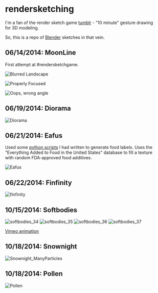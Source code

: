 # rendersketching #

I'm a fan of the render sketch game [tumblr](http://rendersketchgame.tumblr.com/) - "10 minute" gesture drawing for 3D modeling.

So, this is a repo of [Blender](http://www.blender.org/) sketches in that vein.

## 06/14/2014: MoonLine ##

First attempt at #rendersketchgame.

![Blurred Landscape](./06_14_2014_moonline/blurscape.png)

![Properly Focused](./06_14_2014_moonline/focused.png)

![Oops, wrong angle](./06_14_2014_moonline/oops.png)

## 06/19/2014: Diorama ##

![Diorama](./06_19_2014_diorama/diorama.png)

## 06/21/2014: Eafus ##

Used some [python scripts](https://github.com/mikewesthad/Extract_EverythingAddedToFood_Database) I had written to generate food labels.  Uses the "Everything Added to Food in the United States" database to fill a texture with random FDA-approved food additives.

![Eafus](./06_21_2014_eafus/eafusAisle.png)


## 06/22/2014: Finfinity ##

![finfinity](./06_22_2014_finfinity/finfinity.png)

## 10/15/2014: Softbodies ##

![softbodies_34](./10_15_2014_softbodies/softbodies_34.png)
![softbodies_35](./10_15_2014_softbodies/softbodies_35.png)
![softbodies_36](./10_15_2014_softbodies/softbodies_36.png)
![softbodies_37](./10_15_2014_softbodies/softbodies_37.png)

[Vimeo animation](https://vimeo.com/109319201)

## 10/18/2014: Snownight ##

![Snownight_ManyParticles](./10_18_2014_snownight/Snownight_ManyParticles.png)


## 10/18/2014: Pollen ##

![Pollen](./01_13_2015_pollen/pollenpost.png)

